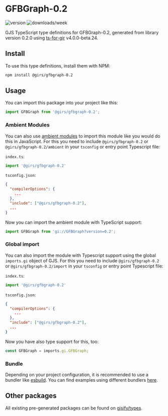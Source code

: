 
# GFBGraph-0.2

![version](https://img.shields.io/npm/v/@girs/gfbgraph-0.2)
![downloads/week](https://img.shields.io/npm/dw/@girs/gfbgraph-0.2)


GJS TypeScript type definitions for GFBGraph-0.2, generated from library version 0.2.0 using [ts-for-gir](https://github.com/gjsify/ts-for-gir) v4.0.0-beta.24.


## Install

To use this type definitions, install them with NPM:
```bash
npm install @girs/gfbgraph-0.2
```

## Usage

You can import this package into your project like this:
```ts
import GFBGraph from '@girs/gfbgraph-0.2';
```

### Ambient Modules

You can also use [ambient modules](https://github.com/gjsify/ts-for-gir/tree/main/packages/cli#ambient-modules) to import this module like you would do this in JavaScript.
For this you need to include `@girs/gfbgraph-0.2` or `@girs/gfbgraph-0.2/ambient` in your `tsconfig` or entry point Typescript file:

`index.ts`:
```ts
import '@girs/gfbgraph-0.2'
```

`tsconfig.json`:
```json
{
  "compilerOptions": {
    ...
  },
  "include": ["@girs/gfbgraph-0.2"],
  ...
}
```

Now you can import the ambient module with TypeScript support: 

```ts
import GFBGraph from 'gi://GFBGraph?version=0.2';
```

### Global import

You can also import the module with Typescript support using the global `imports.gi` object of GJS.
For this you need to include `@girs/gfbgraph-0.2` or `@girs/gfbgraph-0.2/import` in your `tsconfig` or entry point Typescript file:

`index.ts`:
```ts
import '@girs/gfbgraph-0.2'
```

`tsconfig.json`:
```json
{
  "compilerOptions": {
    ...
  },
  "include": ["@girs/gfbgraph-0.2"],
  ...
}
```

Now you have also type support for this, too:

```ts
const GFBGraph = imports.gi.GFBGraph;
```

### Bundle

Depending on your project configuration, it is recommended to use a bundler like [esbuild](https://esbuild.github.io/). You can find examples using different bundlers [here](https://github.com/gjsify/ts-for-gir/tree/main/examples).

## Other packages

All existing pre-generated packages can be found on [gjsify/types](https://github.com/gjsify/types).

